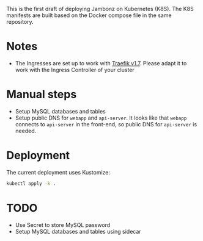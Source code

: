 This is the first draft of deploying Jambonz on Kubernetes (K8S). The K8S manifests are built based on the Docker compose file in the same repository.

# Notes

- The Ingresses are set up to work with [Traefik v1.7](https://doc.traefik.io/traefik/v1.7/). Please adapt it to work with the Ingress Controller of your cluster

# Manual steps

- Setup MySQL databases and tables
- Setup public DNS for `webapp` and `api-server`. It looks like that `webapp` connects to `api-server` in the front-end, so public DNS for `api-server` is needed.

# Deployment

The current deployment uses Kustomize:

```bash
kubectl apply -k .
```

# TODO

- Use Secret to store MySQL password
- Setup MySQL databases and tables using sidecar